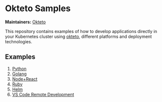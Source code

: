 # Okteto Samples

**Maintainers:** [Okteto](https://github.com/okteto)

This repository contains examples of how to develop applications directly in your Kubernetes cluster using [okteto](https://okteto.com), different platforms and deployment technologies.  

## Examples

1. [Python](python/README.md)
1. [Golang](golang/README.md)
1. [Node+React](node/README.md)
1. [Ruby](ruby/README.md)
1. [Helm](helm/README.md)
1. [VS Code Remote Development](vscode/README.md)
